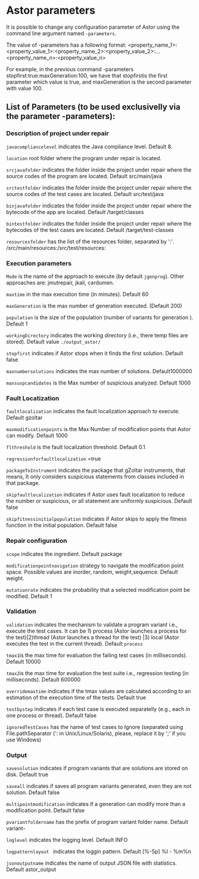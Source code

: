 
# Astor parameters

It is possible to change any configuration parameter of Astor using the command line argument named `-parameters`.

The value of -parameters has a following format: <property_name_1>:<property_value_1>:<property_name_2>:<property_value_2>:...<property_name_n>:<property_value_n>

For example, in the previous command -parameters stopfirst:true:maxGeneration:100, we have that stopfirstis the first parameter which value is true, and maxGeneration is the second parameter with value 100.


## List of Parameters (to be used exclusivelly via the parameter -parameters):


### Description of project under repair

`javacompliancelevel` indicates the Java compliance level. Default 8.

`location` root folder where the program under repair is located.

`srcjavafolder` indicates the folder inside the project under repair where the source codes of the program are located. Default   src/main/java

`srctestfolder` indicates the folder inside the project under repair where the source codes of the test cases are located. Default   src/test/java

`binjavafolder` indicates the folder inside the project under repair where the bytecode of the app are located. Default   /target/classes

`bintestfolder` indicates the folder inside the project under repair where the bytecodes of the test cases are located. Default  /target/test-classes

`resourcesfolder`  has the list of the resources folder, separated by ':'. /src/main/resources:/src/test/resources:


###  Execution parameters

`Mode` is the name of the approach to execute (by default `jgenprog`). Other approaches are: jmutrepair, jkali, cardumen. 


`maxtime` in the max execution time (in minutes). Default 60

`maxGeneration` is the max number of generation executed. (Default 200)

`population` is the size of the population (number of variants for generation ). Default 1


`workingDirectory` indicates the working directory (i.e., there temp files are stored). Default value `./output_astor/`

`stopfirst` indicates if Astor stops when it finds the first solution. Default false

`maxnumbersolutions` indicates the max number of solutions. Default1000000

`maxsuspcandidates` is the Max number of suspicious analyzed. Default 1000


### Fault Locatization

`faultlocalization` indicates the fault localization approach to execute. Default  gzoltar

`maxmodificationpoints` is the Max Number of modification points that Astor can modify. Default 1000

`flthreshold` is the fault localization threshold. Default 0.1

`regressionforfaultlocalization` =true

`packageToInstrument` indicates the package that gZoltar instruments, that means, It only considers suspicious statements from classes included in that package.

`skipfaultlocalization` indicates if Astor uses fault localization to reduce the number or suspicious, or all statement are uniformly suspicious. Default  false

`skipfitnessinitialpopulation` indicates if Astor skips to apply the fitness function in the initial population. Default false




### Repair configuration


`scope` indicates the ingredient. Default  package

`modificationpointnavigation` strategy to navigate the modification point space. Possible values are inorder, random, weight,sequence. Default weight.

`mutationrate` indicates the probability that a selected modification point be modified. Default  1 




### Validation

`validation` indicates the mechanism to validate a program variant i.e., execute the test cases. It can be 1) process (Astor launches a process for the test)|2)thread (Astor launches a thread for the test) |3) local (Astor executes the test in the current thread). Default `process`


`tmax1`is the max time for evaluation the failing test cases (in milliseconds). Default 10000

`tmax2`is the max time for evaluation the test suite i.e., regression testing (in milliseconds). Default 600000

`overridemaxtime` indicates if the tmax values are calculated according to an estimation of the execution time of the tests. Default true

`testbystep` indicates if each test case is executed separatelly (e.g., each in one process or thread). Default  false

`ignoredTestCases`  has the name of test cases to Ignore (separated using File.pathSeparator (': in Unix/Linux/Solaris), please, replace it by ';' if you use Windows)




### Output
`savesolution` indicates if program variants that are solutions are stored on disk. Default true

`saveall` indicates if saves all program variants generated, even they are not solution. Default false

`multipointmodification` indicates if a generation can modify more than a modification point.  Default false


`pvariantfoldername` has the prefix of program variant folder name. Default   variant-

`loglevel` indicates the logging level. Default  INFO

`logpatternlayout `  indicates the loggin pattern. Default   [%-5p] %l - %m%n

`jsonoutputname` indicates the name of output JSON file with statistics. Default   astor_output


